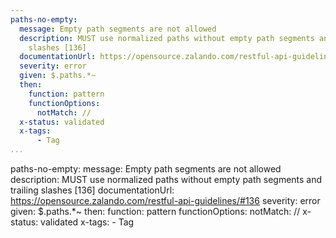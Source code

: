 ```yaml
---
paths-no-empty:
  message: Empty path segments are not allowed
  description: MUST use normalized paths without empty path segments and trailing
    slashes [136]
  documentationUrl: https://opensource.zalando.com/restful-api-guidelines/#136
  severity: error
  given: $.paths.*~
  then:
    function: pattern
    functionOptions:
      notMatch: //
  x-status: validated
  x-tags:
      - Tag        
...
```

paths-no-empty:
  message: Empty path segments are not allowed
  description: MUST use normalized paths without empty path segments and trailing
    slashes [136]
  documentationUrl: https://opensource.zalando.com/restful-api-guidelines/#136
  severity: error
  given: $.paths.*~
  then:
    function: pattern
    functionOptions:
      notMatch: //
  x-status: validated
  x-tags:
      - Tag        